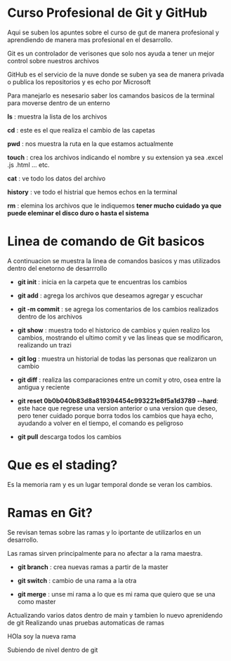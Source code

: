 # Curso Profesional de Git y GitHub
Aqui se suben los apuntes sobre el curso de gut de manera profesional y aprendiendo de manera mas profesional en el desarrollo.

Git es un controlador de verisones que solo nos ayuda a tener un mejor control sobre nuestros archivos

GitHub es el servicio de la nuve donde se suben ya sea de manera privada o publica los repositorios y es echo por Microsoft

Para manejarlo es nesesario saber los camandos basicos de la terminal para moverse dentro de un enterno

**ls** : muestra la lista de los archivos

**cd** : este es el que realiza el cambio de las capetas

**pwd** : nos muestra la ruta en la que estamos actualmente

**touch** : crea los archivos indicando el nombre y su extension ya sea .excel .js .html ... etc.

**cat** : ve todo los datos del archivo

**history** : ve todo el histrial que hemos echos en la terminal

**rm** : elemina los archivos que le indiquemos **tener mucho cuidado ya que puede eleminar el disco duro o hasta el sistema**

# Linea de comando de Git basicos

A continuacion se muestra la linea de comandos basicos y mas utilizados dentro del enetorno de desarrrollo

* **git init** : inicia en la carpeta que te encuentras los cambios

* **git add** : agrega los archivos que deseamos agregar y escuchar

* **git -m commit** : se agrega los comentarios de los cambios realizados dentro de los archivos

* **git show** : muestra todo el historico de cambios y quien realizo los cambios, mostrando el ultimo comit y ve las lineas que se modificaron, realizando un trazi

* **git log** : muestra un historial de todas las personas que realizaron un cambio


* **git diff** : realiza las comparaciones entre un comit y otro, osea entre la antigua y reciente

* **git reset 0b0b040b83d8a819394454c993221e8f5a1d3789 --hard**: este hace que regrese una version anterior o una version que deseo, pero tener cuidado porque borra todos los cambios que haya echo, ayudando a volver en el tiempo, el comando es peligroso

* **git pull** descarga todos los cambios

# Que es el stading?

Es la memoria ram y es un lugar temporal donde se veran los cambios. 

# Ramas en Git?

Se revisan temas sobre las ramas y lo iportante de utilizarlos en un desarrollo.

Las ramas sirven principalmente para no afectar a la rama maestra.

* **git branch** : crea nuevas ramas a partir de la master

* **git switch** : cambio de una rama a la otra

* **git merge** : unse mi rama a lo que es mi rama que quiero que se una como master 


Actualizando varios datos dentro de main
y tambien lo nuevo aprenidendo de git
Realizando unas pruebas automaticas de ramas


HOla soy la nueva rama

Subiendo de nivel dentro de git
